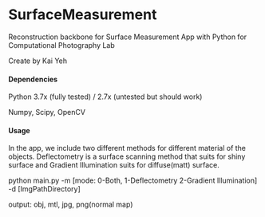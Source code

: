 # SurfaceMeasurement
Reconstruction backbone for Surface Measurement App with Python for Computational Photography Lab

Create by Kai Yeh

#### Dependencies

Python 3.7x (fully tested) / 2.7x (untested but should work)

Numpy, Scipy, OpenCV

#### Usage

In the app, we include two different methods for different material of the objects. Deflectometry is a surface scanning method that suits for shiny surface and Gradient Illumination suits for diffuse(matt) surface.

python main.py -m [mode: 0-Both, 1-Deflectometry 2-Gradient Illumination] -d [ImgPathDirectory]

output: obj, mtl, jpg, png(normal map)
